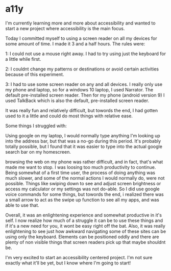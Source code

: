 # a11y
I'm currently learning more and more about accessibility and wanted to start a new project where accessibility is the main focus.

Today I committed myself to using a screen reader on all my devices for some amount of time. I made it 3 and a half hours. 
The rules were:

1: 
I could not use a mouse right away. I had to try using just the keyboard for a little while first.

2:
I couldnt change my patterns or destinations or avoid certain activities because of this experiment.

3:
I had to use some screen reader on any and all devices. I really only use my phone and laptop, so for a windows 10 laptop, I used Narrator. The default pre-installed screen reader. Then for my phone (android version 9) I used TalkBack which is also the default, pre-installed screen reader.

It was really fun and relatively difficult, but towords the end, I had gotten used to it a little and could do most things with relative ease. 

Some things I struggled with:

Using google on my laptop, I would normally type anything I'm looking up into the address bar, but that was a no-go during this period. It's probably totally possible, but I found that it was easier to type into the actual google search bar on my homescreen.

browsing the web on my phone was rather difficult, and in fact, that's what made me want to stop. I was loosing too much productivity to continue. Being somewhat of a first time user, the process of doing anything was much slower, and some of the normal actions I would normally do, were not possible. Things like swiping down to see and adjust screen brightness or access my calculator or my settings was not do-able. So I did use google voice commands for some things, but towords the end, i realized there was a small arrow to act as the swipe up function to see all my apps, and was able to use that.

Overall, it was an enlightening experience and somewhat productive in it's self. I now realize how much of a struggle it can be to use these things and if it's a new need for you, it wont be easy right off the bat. Also, it was really enlightening to see just how awkward navigating some of these sites can be using only the keyboard. Elements can be positioned oddly and there are plenty of non visible things that screen readers pick up that maybe shouldnt be.

I'm very excited to start an accessibility centered project. I'm not sure exactly what it'll be yet, but I know where I'm going to start!



